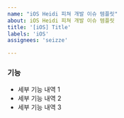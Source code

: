 ```yaml
---
name: "iOS Heidi 피쳐 개발 이슈 템플릿"
about: iOS Heidi 피쳐 개발 이슈 템플릿
title: '[iOS] Title'
labels: 'iOS'
assignees: 'seizze'

---
```


### 기능

* 세부 기능 내역 1
* 세부 기능 내역 2
* 세부 기능 내역 3
